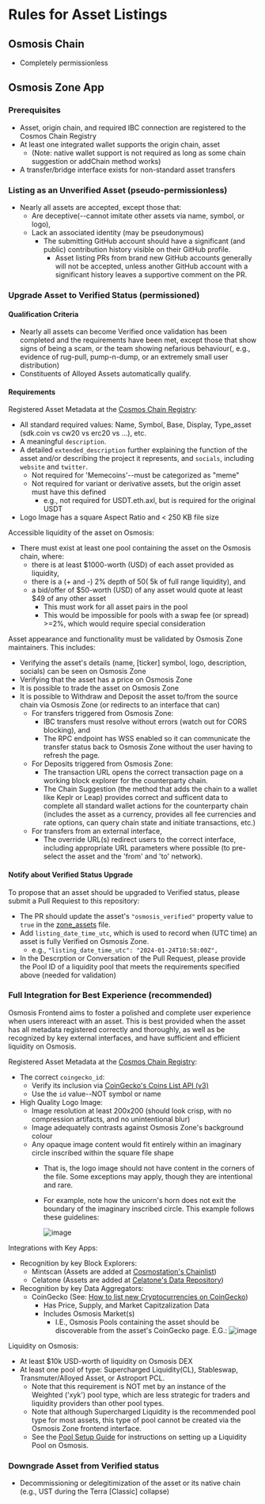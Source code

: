 # Rules for Asset Listings

## Osmosis Chain
 - Completely permissionless

## Osmosis Zone App

### Prerequisites
 - Asset, origin chain, and required IBC connection are registered to the Cosmos Chain Registry
 - At least one integrated wallet supports the origin chain, asset
   - (Note: native wallet support is not required as long as some chain suggestion or addChain method works)
 - A transfer/bridge interface exists for non-standard asset transfers


### Listing as an Unverified Asset (pseudo-permissionless)
 - Nearly all assets are accepted, except those that:
   - Are deceptive(--cannot imitate other assets via name, symbol, or logo),
   - Lack an associated identity (may be pseudonymous)
     - The submitting GitHub account should have a significant (and public) contribution history visible on their GitHub profile.
       - Asset listing PRs from brand new GitHub accounts generally will not be accepted, unless another GitHub account with a significant history leaves a supportive comment on the PR.


### Upgrade Asset to Verified Status (permissioned)

#### Qualification Criteria
 - Nearly all assets can become Verified once validation has been completed and the requirements have been met, except those that show signs of being a scam, or the team showing nefarious behaviour(, e.g., evidence of rug-pull, pump-n-dump, or an extremely small user distribution)
 - Constituents of Alloyed Assets automatically qualify.

#### Requirements

Registered Asset Metadata at the [Cosmos Chain Registry](https://github.com/cosmos/chain-registry):
 - All standard required values: Name, Symbol, Base, Display, Type_asset (sdk.coin vs cw20 vs erc20 vs ...), etc.
 - A meaningful `description`.
 - A detailed `extended_description` further explaining the function of the asset and/or describing the project it represents, and `socials`, including `website` and `twitter`.
   - Not required for 'Memecoins'--must be categorized as "meme"
   - Not required for variant or derivative assets, but the origin asset must have this defined
     - e.g., not required for USDT.eth.axl, but is required for the original USDT
 - Logo Image has a square Aspect Ratio and < 250 KB file size

Accessible liquidity of the asset on Osmosis:
 - There must exist at least one pool containing the asset on the Osmosis chain, where:
   - there is at least $1000-worth (USD) of each asset provided as liquidity,
   - there is a (+ and -) 2% depth of $50 (~$5k of full range liquidity), and
   - a bid/offer of $50-worth (USD) of any asset would quote at least $49 of any other asset
     - This must work for all asset pairs in the pool
     - This would be impossible for pools with a swap fee (or spread) >=2%, which would require special consideration

Asset appearance and functionality must be validated by Osmosis Zone maintainers. This includes:
 - Verifying the asset's details (name, [ticker] symbol, logo, description, socials) can be seen on Osmosis Zone
 - Verifying that the asset has a price on Osmosis Zone
 - It is possible to trade the asset on Osmosis Zone
 - It is possible to Withdraw and Deposit the asset to/from the source chain via Osmosis Zone (or redirects to an interface that can) 
   - For transfers triggered from Osmosis Zone:
     - IBC transfers must resolve without errors (watch out for CORS blocking), and
     - The RPC endpoint has WSS enabled so it can communicate the transfer status back to Osmosis Zone without the user having to refresh the page.
   - For Deposits triggered from Osmosis Zone:
     - The transaction URL opens the correct transaction page on a working block explorer for the counterparty chain.
     - The Chain Suggestion (the method that adds the chain to a wallet like Keplr or Leap) provides correct and sufficent data to complete all standard wallet actions for the counterparty chain (includes the asset as a currency, provides all fee currencies and rate options, can query chain state and initiate transactions, etc.)
   - For transfers from an external interface,
     - The override URL(s) redirect users to the correct interface, including appropriate URL parameters where possible (to pre-select the asset and the 'from' and 'to' network).


#### Notify about Verified Status Upgrade
To propose that an asset should be upgraded to Verified status, please submit a Pull Requiest to this repository:
 - The PR should update the asset's `"osmosis_verified"` property value to `true` in the [zone_assets](https://github.com/osmosis-labs/assetlists/blob/main/osmosis-1/osmosis.zone_assets.json) file.
 - Add `listing_date_time_utc`, which is used to record when (UTC time) an asset is fully Verified on Osmosis Zone.
   - e.g., `"listing_date_time_utc": "2024-01-24T10:58:00Z",`
 - In the Descrption or Conversation of the Pull Request, please provide the Pool ID of a liquidity pool that meets the requirements specified above (needed for validation)



### Full Integration for Best Experience (recommended)

Osmosis Frontend aims to foster a polished and complete user experience when users intereact with an asset. This is best provided when the asset has all metadata registered correctly and thoroughly, as well as be recognized by key external interfaces, and have sufficient and efficient liquidity on Osmosis.

Registered Asset Metadata at the [Cosmos Chain Registry](https://github.com/cosmos/chain-registry):
 - The correct `coingecko_id`:
   - Verify its inclusion via [CoinGecko's Coins List API (v3)](https://api.coingecko.com/api/v3/coins/list)
   - Use the `id` value--NOT symbol or name
 - High Quality Logo Image:
   - Image resolution at least 200x200 (should look crisp, with no compression artifacts, and no unintentional blur)
   - Image adequately contrasts against Osmosis Zone's background colour
   - Any opaque image content would fit entirely within an imaginary circle inscribed within the square file shape
     - That is, the logo image should not have content in the corners of the file. Some exceptions may apply, though they are intentional and rare.
     - For example, note how the unicorn's horn does not exit the boundary of the imaginary inscribed circle. This example follows these guidelines:
       
       ![image](https://github.com/JeremyParish69/assetlists/assets/95667791/67498167-aac2-4974-a9c6-0c645d07d90e)


Integrations with Key Apps:
 - Recognition by key Block Explorers:
   - Mintscan (Assets are added at [Cosmostation's Chainlist](https://github.com/cosmostation/chainlist/blob/main/chain/osmosis/assets.json))
   - Celatone (Assets are added at [Celatone's Data Repository](https://github.com/alleslabs/aldus/blob/main/data/assets.json))
 - Recognition by key Data Aggregators:
   - CoinGecko (See: [How to list new Cryptocurrencies on CoinGecko](https://support.coingecko.com/hc/en-us/articles/7291312302617-How-to-list-new-cryptocurrencies-on-CoinGecko))
     - Has Price, Supply, and Market Capitzalization Data
     - Includes Osmosis Market(s)
       - I.E., Osmosis Pools containing the asset should be discoverable from the asset's CoinGecko page. E.G.:
         ![image](https://github.com/JeremyParish69/assetlists/assets/95667791/34ea402b-1a0f-4e43-9bfc-b750c9ab9430)

Liquidity on Osmosis:
 - At least $10k USD-worth of liquidity on Osmosis DEX
 - At least one pool of type: Supercharged Liquidity(CL), Stableswap, Transmuter/Alloyed Asset, or Astroport PCL.
   - Note that this requirement is NOT met by an instance of the Weighted ('xyk') pool type, which are less strategic for traders and liquidity providers than other pool types.
   - Note that although Supercharged Liquidity is the recommended pool type for most assets, this type of pool cannot be created via the Osmosis Zone frontend interface.
   - See the [Pool Setup Guide](https://docs.osmosis.zone/overview/integrate/pool-setup) for instructions on setting up a Liquidity Pool on Osmosis.

    

### Downgrade Asset from Verified status
 - Decommissioning or delegitimization of the asset or its native chain (e.g., UST during the Terra [Classic] collapse)
